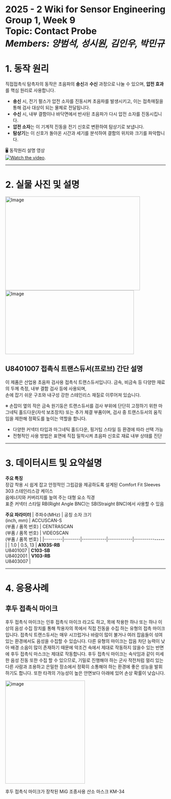 # 2025 - 2 Wiki for Sensor Engineering Group 1, Week 9 <br/> Topic: Contact Probe <br/> *Members: 양범석, 성시원, 김인우, 박민규*
# 1. 동작 원리
직접접촉식 탐촉자의 동작은 초음파의 **송신**과 **수신** 과정으로 나눌 수 있으며, **압전 효과**를 핵심 원리로 사용합니다.  
* **송신** 시, 전기 펄스가 압전 소자를 진동시켜 초음파를 발생시키고, 이는 접촉매질을 통해 검사 대상이 되는 물체로 전달됩니다.  
* **수신** 시, 내부 결함이나 바닥면에서 반사된 초음파가 다시 압전 소자를 진동시킵니다.  
* **압전 소자**는 이 기계적 진동을 전기 신호로 변환하여 탐상기로 보냅니다.  
* **탐상기**는 이 신호가 돌아온 시간과 세기를 분석하여 결함의 위치와 크기를 파악합니다.  

🖥️ 동작원리 설명 영상  
[![Watch the video](https://img.youtube.com/vi/Yzod0jDub-g/hqdefault.jpg)](https://youtu.be/Yzod0jDub-g).

---

# 2. 실물 사진 및 설명
<img width="423" height="294" alt="Image" src="https://github.com/user-attachments/assets/6f551081-d8d2-4b42-a487-52c14d9b5e6d" />
<img width="404" height="200" alt="Image" src="https://github.com/user-attachments/assets/b283de3c-52a2-4ef5-abae-5383146b8a99" />    <br/>

## **U8401007 접촉식 트랜스듀서(프로브) 간단 설명**

이 제품은 산업용 초음파 검사용 접촉식 트랜스듀서입니다.
금속, 비금속 등 다양한 재료의 두께 측정, 내부 결함 검사 등에 사용되며,  
손에 잡기 쉬운 구조와 내구성 강한 스테인리스 재질로 이루어져 있습니다.

※ 손잡이 옆의 작은 금속 원기둥은 트랜스듀서를 검사 부위에 단단히 고정하기 위한 마그네틱 홀드다운(자석 보조장치) 또는 추가 체결 부품이며, 검사 중 트랜스듀서의 움직임을 제한해 정확도를 높이는 역할을 합니다.

- 다양한 커넥터 타입과 마그네틱 홀드다운, 핑거팁 스타일 등 환경에 따라 선택 가능  
- 전형적인 사용 방법은 표면에 직접 밀착시켜 초음파 신호로 재료 내부 상태를 진단

---

# 3. 데이터시트 및 요약설명

**주요 특징**  
장갑 착용 시 쉽게 잡고 안정적인 그립감을 제공하도록 설계된 Comfort Fit Sleeves  
303 스테인리스강 케이스  
음에너지와 커버리지를 높여 주는 대형 요소 직경  
표준 커넥터 스타일 RB(Right Angle BNC)는 SB(Straight BNC)에서 사용할 수 있음  

**주요 파라미터**
| 주파수(MHz) | 공칭 소자 크기 <br> (inch, mm) | ACCUSCAN-S <br> (부품 / 품목 번호) | CENTRASCAN <br> (부품 / 품목 번호) | VIDEOSCAN <br> (부품 / 품목 번호) |
|---------|--------|------------|------------|---------------|
| 1.0 | 0.5, 13 | **A103S-RB** <br> U8401007 | **C103-SB** <br> U8402001 | **V103-RB** <br> U8403007 |  

---

# 4. 응용사례

## 후두 접촉식 마이크

후두 접촉식 마이크는 인후 접촉식 마이크 라고도 하고, 목에 착용한 하나 또는 하나 이상의 음성 수집 장치를 통해 착용자의 목에서 직접 진동을 수집 하는 유형의 접촉 마이크입니다. 
접촉식 트랜스듀서는 매우 시끄럽거나 바람이 많이 불거나 여러 잡음들이 섞여 있는 환경에서도 음성을 수집할 수 있습니다. 
다른 유형의 마이크는 잡음 차단 능력이 낮아 배경 소음이 많이 존재하기 때문에 악조건 속에서 제대로 작동하지 않을수 있는 반면에 후두 접촉식 마스크는 제대로 작동합니다. 
후두 접촉식 마이크는 속삭임과 같이 미세한 음성 진동 또한 수집 할 수 있으므로, 기밀로 진행해야 하는 군사 작전처럼 멀리 있는 다른 사람과 조용하고 은밀한 장소에서 정확히 소통해야 하는 환경에 좋은 성능을 발휘하기도 합니다. 
또한 타격의 가능성이 높은 안면보다 아래에 있어 손상 확률이 낮습니다. 

<img width="250" height="323" alt="image" src="https://github.com/user-attachments/assets/ac63c68e-a562-4aa0-aada-c976194aae2d" /> 

후두 접촉식 마이크가 장착된 MiG 조종사용 산소 마스크 KM-34
